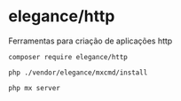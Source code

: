 # elegance/http

Ferramentas para criação de aplicações http

    composer require elegance/http
    
    php ./vendor/elegance/mxcmd/install
    
    php mx server